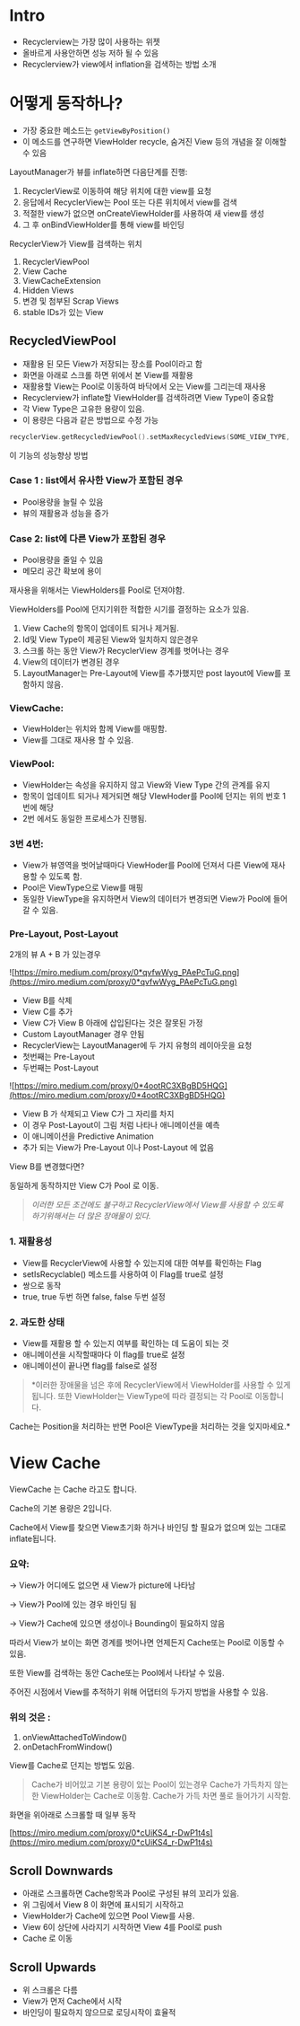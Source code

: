 # Intro

- Recyclerview는 가장 많이 사용하는 위젯
- 올바르게 사용안하면 성능 저하 될 수 있음
- Recyclerview가 view에서 inflation을 검색하는 방법 소개

# 어떻게 동작하나?

- 가장 중요한 메소드는 `getViewByPosition()`
- 이 메소드를 연구하면 ViewHolder recycle, 숨겨진 View 등의 개념을 잘 이해할 수 있음

LayoutManager가 뷰를 inflate하면 다음단계를 진행:

1. RecyclerView로 이동하여 해당 위치에 대한 view를 요청
2. 응답에서 RecyclerView는 Pool 또는 다른 위치에서 view를 검색
3. 적절한 view가 없으면 onCreateViewHolder를 사용하여 새 view를 생성
4. 그 후 onBindViewHolder를 통해 view를 바인딩

RecyclerView가 View를 검색하는 위치

1. RecyclerViewPool
2. View Cache
3. ViewCacheExtension
4. Hidden Views
5. 변경 및 첨부된 Scrap Views
6. stable IDs가 있는 View

## RecycledViewPool

- 재활용 된 모든 View가 저장되는 장소를 Pool이라고 함
- 화면을 아래로 스크롤 하면 위에서 본 View를 재활용
- 재활용할 View는 Pool로 이동하여 바닥에서 오는 View를 그리는데 재사용
- Recyclerview가 inflate할 ViewHolder를 검색하려면 View Type이 중요함
- 각 View Type은 고유한 용량이 있음.
- 이 용량은 다음과 같은 방법으로 수정 가능

```kotlin
recyclerView.getRecycledViewPool().setMaxRecycledViews(SOME_VIEW_TYPE, POOL_CAPACITY);
```

이 기능의 성능향상 방법

### Case 1 : list에서 유사한 View가 포함된 경우

- Pool용량을 늘릴 수 있음
- 뷰의 재활용과 성능을 증가

### Case 2: list에 다른 View가 포함된 경우

- Pool용량을 줄일 수 있음
- 메모리 공간 확보에 용이

재사용을 위해서는 ViewHolders를 Pool로 던져야함.

ViewHolders를 Pool에 던지기위한 적합한 시기를 결정하는 요소가 있음.

1. View Cache의 항목이 업데이트 되거나 제거됨.
2. Id및 View Type이 제공된 View와 일치하지 않은경우
3. 스크롤 하는 동안 View가 RecyclerView 경계를 벗어나는 경우
4. View의 데이터가 변경된 경우
5. LayoutManager는 Pre-Layout에 View를 추가했지만 post layout에 View를 포함하지 않음.

### ViewCache:

- ViewHolder는 위치와 함께 View를 매핑함.
- View를 그대로 재사용 할 수 있음.

### ViewPool:

- ViewHolder는 속성을 유지하지 않고 View와 View Type 간의 관계를 유지
- 항목이 업데이트 되거나 제거되면 해당 VIewHoder를 Pool에 던지는 위의 번호 1번에 해당
- 2번 에서도 동일한 프로세스가 진행됨.

### 3번 4번:

- View가 뷰영역을 벗어날때마다 ViewHoder를 Pool에 던져서 다른 View에 재사용할 수 있도록 함.
- Pool은 ViewType으로 View를 매핑
- 동일한 ViewType을 유지하면서 View의 데이터가 변경되면 View가 Pool에 들어갈 수 있음.

### Pre-Layout, Post-Layout

2개의 뷰 A + B 가 있는경우

![https://miro.medium.com/proxy/0*qvfwWyg_PAePcTuG.png](https://miro.medium.com/proxy/0*qvfwWyg_PAePcTuG.png)

 

- View B를 삭제
- View C를 추가
- View C가 View B 아래에 삽입된다는 것은 잘못된 가정
- Custom LayoutManager 경우 안됨
- RecyclerView는 LayoutManager에 두 가지 유형의 레이아웃을 요청
- 첫번째는 Pre-Layout
- 두번째는 Post-Layout

![https://miro.medium.com/proxy/0*4ootRC3XBgBD5HQG](https://miro.medium.com/proxy/0*4ootRC3XBgBD5HQG)

- View B 가 삭제되고 View C가 그 자리를 차지
- 이 경우 Post-Layout이 그림 처럼 나타나 애니메이션을 예측
- 이 애니메이션을 Predictive Animation
- 추가 되는 View가 Pre-Layout 이나 Post-Layout 에 없음

View B를 변경했다면?

동일하게 동작하지만 View C가 Pool 로 이동.

> *이러한 모든 조건에도 불구하고 RecyclerView에서 View를 사용할 수 있도록 하기위해서는 더 많은 장애물이 있다.*

### 1. 재활용성

- View를 RecyclerView에 사용할 수 있는지에 대한 여부를 확인하는 Flag
- setIsRecyclable() 메소드를 사용하여 이 Flag를 true로 설정
- 쌍으로 동작
- true, true 두번 하면 false, false 두번 설정

### 2. 과도한 상태

- View를 재활용 할 수 있는지 여부를 확인하는 데 도움이 되는 것
- 애니메이션을 시작할때마다 이 flag를 true로 설정
- 애니메이션이 끝나면 flag를 false로 설정

> *이러한 장애물을 넘은 후에 RecyclerView에서 ViewHolder를 사용할 수 있게 됩니다. 
또한 ViewHolder는 ViewType에 따라 결정되는 각 Pool로 이동합니다.

Cache는 Position을 처리하는 반면 Pool은 ViewType을 처리하는 것을 잊지마세요.*

# View Cache

ViewCache 는 Cache 라고도 합니다.

Cache의 기본 용량은 2입니다.

Cache에서 View를 찾으면 View초기화 하거나 바인딩 할 필요가 없으며 있는 그대로 inflate됩니다.

### **요약:**

→ View가 어디에도 없으면 새 View가 picture에 나타남

→ View가 Pool에 있는 경우 바인딩 됨

→ View가 Cache에 있으면 생성이나 Bounding이 필요하지 않음

따라서 View가 보이는 화면 경계를 벗어나면 언제든지 Cache또는 Pool로 이동할 수 있음.

또한 View를 검색하는 동안 Cache또는 Pool에서 나타날 수 있음.

주어진 시점에서 View를 추적하기 위해 어댑터의 두가지 방법을 사용할 수 있음.

### 위의 것은 :

1. onViewAttachedToWindow()
2. onDetachFromWindow()

View를 Cache로 던지는 방법도 있음.

> Cache가 비어있고 기본 용량이 있는 Pool이 있는경우 Cache가 
가득차지 않는 한 ViewHolder는 Cache로 이동함.
Cache가 가득 차면 풀로 들어가기 시작함.

화면을 위아래로 스크롤할 때 일부 동작

[https://miro.medium.com/proxy/0*cUiKS4_r-DwP1t4s](https://miro.medium.com/proxy/0*cUiKS4_r-DwP1t4s)

## Scroll Downwards

- 아래로 스크롤하면 Cache항목과 Pool로 구성된 뷰의 꼬리가 있음.
- 위 그림에서 View 8 이 화면에 표시되기 시작하고
- ViewHolder가 Cache에 있으면 Pool View를 사용.
- View 6이 상단에 사라지기 시작하면 View 4를 Pool로 push
- Cache 로 이동

## Scroll Upwards

- 위 스크롤은 다름
- View가 먼저 Cache에서 시작
- 바인딩이 필요하지 않으므로 로딩시작이 효율적
